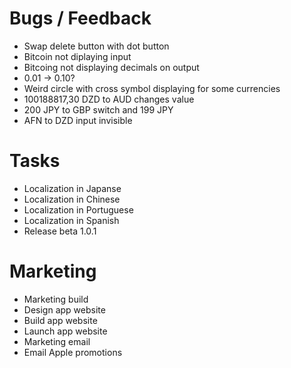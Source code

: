 # Bugs / Feedback
- Swap delete button with dot button
- Bitcoin not diplaying input
- Bitcoing not displaying decimals on output
- 0.01 -> 0.10?
- Weird circle with cross symbol displaying for some currencies
- 100188817,30 DZD to AUD changes value
- 200 JPY to GBP switch and 199 JPY
- AFN to DZD input invisible

# Tasks
- Localization in Japanse
- Localization in Chinese
- Localization in Portuguese
- Localization in Spanish
- Release beta 1.0.1

# Marketing
- Marketing build
- Design app website
- Build app website
- Launch app website
- Marketing email
- Email Apple promotions
